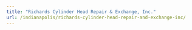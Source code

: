 ```yaml
---
title: "Richards Cylinder Head Repair & Exchange, Inc."
url: /indianapolis/richards-cylinder-head-repair-and-exchange-inc/
---
```

